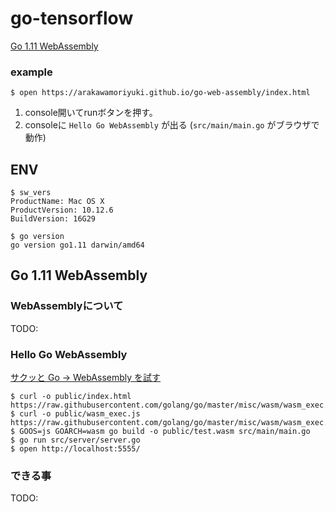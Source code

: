 
# go-tensorflow

[Go 1.11 WebAssembly](https://github.com/golang/go/wiki/WebAssembly)

### example

```
$ open https://arakawamoriyuki.github.io/go-web-assembly/index.html
```

1. console開いてrunボタンを押す。
2. consoleに `Hello Go WebAssembly` が出る (`src/main/main.go` がブラウザで動作)

## ENV

```
$ sw_vers
ProductName: Mac OS X
ProductVersion:	10.12.6
BuildVersion: 16G29

$ go version
go version go1.11 darwin/amd64
```

## Go 1.11 WebAssembly

### WebAssemblyについて

TODO:

### Hello Go WebAssembly

[サクッと Go → WebAssembly を試す](https://qiita.com/cia_rana/items/bbb4112b480636ab9d87)

```
$ curl -o public/index.html https://raw.githubusercontent.com/golang/go/master/misc/wasm/wasm_exec.html
$ curl -o public/wasm_exec.js https://raw.githubusercontent.com/golang/go/master/misc/wasm/wasm_exec.js
$ GOOS=js GOARCH=wasm go build -o public/test.wasm src/main/main.go
$ go run src/server/server.go
$ open http://localhost:5555/
```

### できる事

TODO:
